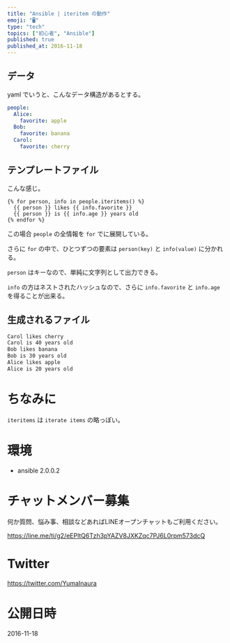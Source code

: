 ```yaml
---
title: "Ansible | iteritem の動作"
emoji: "🖥"
type: "tech"
topics: ["初心者", "Ansible"]
published: true
published_at: 2016-11-18
---
```



## データ

yaml でいうと、こんなデータ構造があるとする。

```yaml
people:
  Alice:
    favorite: apple
  Bob:
    favorite: banana
  Carol:
    favorite: cherry
```

## テンプレートファイル

こんな感じ。


```example.txt.j2
{% for person, info in people.iteritems() %}
  {{ person }} likes {{ info.favorite }}
  {{ person }} is {{ info.age }} years old
{% endfor %}
```

この場合 `people` の全情報を `for` でに展開している。

さらに `for` の中で、ひとつずつの要素は `person(key)` と `info(value)` に分かれる。

`person` はキーなので、単純に文字列として出力できる。

`info` の方はネストされたハッシュなので、さらに `info.favorite` と `info.age` を得ることが出来る。

## 生成されるファイル

```example.txt
Carol likes cherry
Carol is 40 years old
Bob likes banana
Bob is 30 years old
Alice likes apple
Alice is 20 years old
```

# ちなみに

`iteritems` は `iterate items` の略っぽい。


# 環境

- ansible 2.0.0.2








<!-- Update From Qiita API -->

# チャットメンバー募集


何か質問、悩み事、相談などあればLINEオープンチャットもご利用ください。

https://line.me/ti/g2/eEPltQ6Tzh3pYAZV8JXKZqc7PJ6L0rpm573dcQ





# Twitter


https://twitter.com/YumaInaura


<!-- Update From Qiita API -->



# 公開日時

2016-11-18
